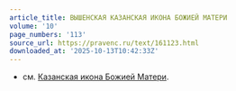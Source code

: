 ```yaml
---
article_title: ВЫШЕНСКАЯ КАЗАНСКАЯ ИКОНА БОЖИЕЙ МАТЕРИ
volume: '10'
page_numbers: '113'
source_url: https://pravenc.ru/text/161123.html
downloaded_at: '2025-10-13T10:42:33Z'
---
```


- см. [Казанская икона Божией Матери](<https://pravenc.ru/text/Казанская икона Божией Матери.html>).
